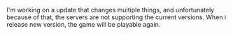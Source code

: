 I'm working on a update that changes multiple things, and unfortunately because of that, the servers are not supporting the current versions.
When i release new version, the game will be playable again.
